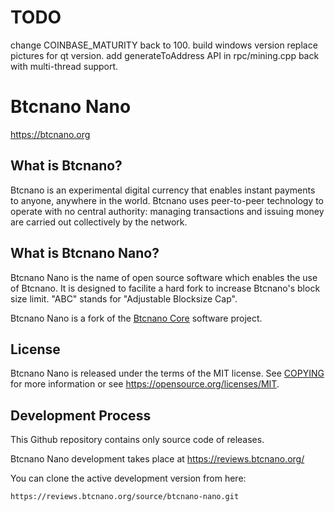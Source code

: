 TODO
===========
change COINBASE_MATURITY back to 100.
build windows version
replace pictures for qt version.
add generateToAddress API in rpc/mining.cpp back with multi-thread support.

Btcnano Nano
===========

https://btcnano.org

What is Btcnano?
----------------

Btcnano is an experimental digital currency that enables instant payments to
anyone, anywhere in the world. Btcnano uses peer-to-peer technology to operate
with no central authority: managing transactions and issuing money are carried
out collectively by the network.

What is Btcnano Nano?
--------------------

Btcnano Nano is the name of open source software which enables the use of Btcnano.
It is designed to facilite a hard fork to increase Btcnano's block size limit.
"ABC" stands for "Adjustable Blocksize Cap".

Btcnano Nano is a fork of the [Btcnano Core](https://btcnanocore.org) software project.

License
-------

Btcnano Nano is released under the terms of the MIT license. See [COPYING](COPYING) for more
information or see https://opensource.org/licenses/MIT.

Development Process
-------------------

This Github repository contains only source code of releases.

Btcnano Nano development takes place at https://reviews.btcnano.org/

You can clone the active development version from here:

    https://reviews.btcnano.org/source/btcnano-nano.git
